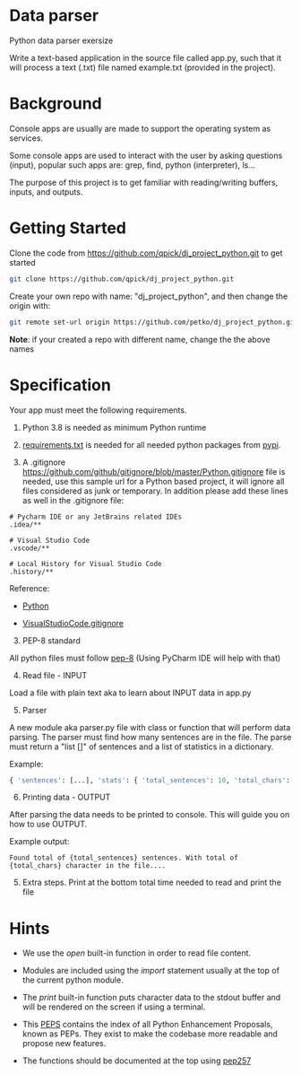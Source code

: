 # Data parser
Python data parser exersize 

Write a text-based application in the source file called app.py, such that it will process a text (.txt) file named example.txt (provided in the project).

# Background

Console apps are usually are made to support the operating system as services.

Some console apps are used to interact with the user by asking questions (input), popular such apps are: grep, find, python (interpreter), ls...

The purpose of this project is to get familiar with reading/writing buffers, inputs, and outputs.

# Getting Started

Clone the code from https://github.com/qpick/dj_project_python.git to get started

```bash
git clone https://github.com/qpick/dj_project_python.git
```

Create your own repo with name: "dj_project_python", and then change the origin with:
```bash
git remote set-url origin https://github.com/petko/dj_project_python.git 
```

**Note**: if your created a repo with different name, change the the above names

# Specification

Your app must meet the following requirements.

1. Python 3.8 is needed as minimum Python runtime

2. [requirements.txt](https://www.idkrtm.com/what-is-the-python-requirements-txt/) is needed for all needed python packages from [pypi](https://pypi.org).

3. A .gitignore https://github.com/github/gitignore/blob/master/Python.gitignore file is needed, use this sample url for a Python based project, it will ignore all
files considered as junk or temporary. In addition please add these lines as well in the .gitignore file:

```
# Pycharm IDE or any JetBrains related IDEs
.idea/**

# Visual Studio Code
.vscode/**

# Local History for Visual Studio Code
.history/**
```

Reference:

- [Python](https://github.com/github/gitignore/blob/master/Python.gitignore)

- [VisualStudioCode.gitignore](https://github.com/github/gitignore/blob/master/Global/VisualStudioCode.gitignore)


3. PEP-8 standard

All python files must follow [pep-8](https://www.python.org/dev/peps/pep-0008/) (Using PyCharm IDE will help with that)

4. Read file - INPUT

Load a file with plain text aka to learn about INPUT data in app.py

5. Parser

A new module aka parser.py file with class or function that will perform data parsing.
The parser must find how many sentences are in the file.
The parse must return a "list []" of sentences and a list of statistics in a dictionary.

Example:

```python
{ 'sentences': [...], 'stats': { 'total_sentences': 10, 'total_chars': 1000 }
```

6. Printing data - OUTPUT

After parsing the data needs to be printed to console. This will guide you on how to use OUTPUT.

Example output:

```
Found total of {total_sentences} sentences. With total of {total_chars} character in the file.... 
```

5. Extra steps. Print at the bottom total time needed to read and print the file

# Hints

- We use the *open* built-in function in order to read file content.

- Modules are included using the *import* statement usually at the top of the current python module.

- The *print* built-in function puts character data to the stdout buffer and will be rendered on the screen if using a terminal.

- This [PEPS](https://www.python.org/dev/peps/) contains the index of all Python Enhancement Proposals, known as PEPs. They exist to make the codebase more readable and propose new features.

- The functions should be documented at the top using [pep257](https://www.python.org/dev/peps/pep-0257/)


